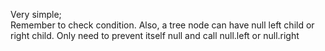 Very simple;\
Remember to check condition. Also, a tree node can have null left child or right child. Only need to prevent itself null and call null.left or null.right
